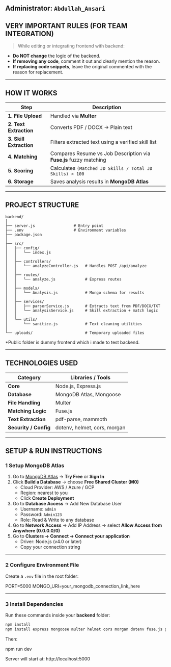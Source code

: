 

**Administrator:** `Abdullah_Ansari`  
---

##  VERY IMPORTANT RULES (FOR TEAM INTEGRATION)

> While editing or integrating frontend with backend:

-  **Do NOT change** the logic of the backend.  
-  **If removing any code**, comment it out and clearly mention the reason.  
-  **If replacing code snippets**, leave the original commented with the reason for replacement.  


---

##  HOW IT WORKS

| Step | Description |
|------|--------------|
| **1. File Upload** | Handled via **Multer** |
| **2. Text Extraction** | Converts PDF / DOCX → Plain text |
| **3. Skill Extraction** | Filters extracted text using a verified skill list |
| **4. Matching** | Compares Resume vs Job Description via **Fuse.js** fuzzy matching |
| **5. Scoring** | Calculates `(Matched JD Skills / Total JD Skills) × 100` |
| **6. Storage** | Saves analysis results in **MongoDB Atlas** |

---

##  PROJECT STRUCTURE

```text
backend/
│
├── server.js                 # Entry point
├── .env                      # Environment variables
├── package.json
│
├── src/
│   ├── config/
│   │   └── index.js
│   │
│   ├── controllers/
│   │   └── analyzeController.js   # Handles POST /api/analyze
│   │
│   ├── routes/
│   │   └── analyze.js             # Express routes
│   │
│   ├── models/
│   │   └── Analysis.js            # Mongo schema for results
│   │
│   ├── services/
│   │   ├── parserService.js       # Extracts text from PDF/DOCX/TXT
│   │   └── analysisService.js     # Skill extraction + match logic
│   │
│   └── utils/
│       └── sanitize.js            # Text cleaning utilities
│
└── uploads/                       # Temporary uploaded files

```
*Public folder is dummy frontend which i made to test  backend.

---

##  TECHNOLOGIES USED

| Category | Libraries / Tools |
|-----------|-------------------|
| **Core** | Node.js, Express.js |
| **Database** | MongoDB Atlas, Mongoose |
| **File Handling** | Multer |
| **Matching Logic** | Fuse.js |
| **Text Extraction** | pdf-parse, mammoth |
| **Security / Config** | dotenv, helmet, cors, morgan |

---

##  SETUP & RUN INSTRUCTIONS

### 1️ Setup MongoDB Atlas

1. Go to [MongoDB Atlas](https://www.mongodb.com/cloud/atlas) → **Try Free** or **Sign In**
2. Click **Build a Database** → choose **Free Shared Cluster (M0)**  
   - Cloud Provider: AWS / Azure / GCP  
   - Region: nearest to you  
   - Click **Create Deployment**
3. Go to **Database Access** → Add New Database User  
   - Username: `admin`  
   - Password: `Admin123`  
   - Role: Read & Write to any database  
4. Go to **Network Access** → Add IP Address → select **Allow Access from Anywhere (0.0.0.0/0)**
5. Go to **Clusters → Connect → Connect your application**  
   - Driver: Node.js (v4.0 or later)  
   - Copy your connection string

---

### 2️ Configure Environment File

Create a `.env` file in the root folder:

PORT=5000
MONGO_URI=your_mongodb_connection_link_here


---

### 3️ Install Dependencies

Run these commands inside your **backend** folder:

```bash
npm install
npm install express mongoose multer helmet cors morgan dotenv fuse.js pdf-parse mammoth
```

Then:

npm run dev

Server will start at:
http://localhost:5000



